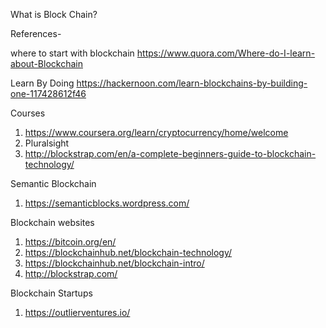 What is Block Chain?



References-

where to start with blockchain
https://www.quora.com/Where-do-I-learn-about-Blockchain


Learn By Doing
https://hackernoon.com/learn-blockchains-by-building-one-117428612f46


Courses
1. https://www.coursera.org/learn/cryptocurrency/home/welcome
2. Pluralsight
3. http://blockstrap.com/en/a-complete-beginners-guide-to-blockchain-technology/



Semantic Blockchain
1. https://semanticblocks.wordpress.com/



Blockchain websites
1. https://bitcoin.org/en/
2. https://blockchainhub.net/blockchain-technology/
3. https://blockchainhub.net/blockchain-intro/
4. http://blockstrap.com/



Blockchain Startups
1. https://outlierventures.io/

